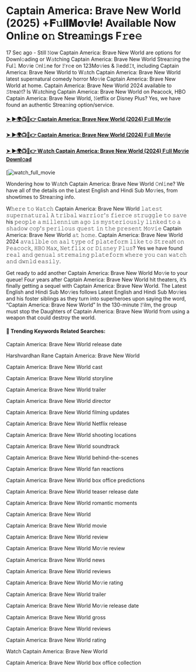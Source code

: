 # Captain America: Brave New World (2025) +𝐅𝚞𝐥𝐥𝐌𝐨𝚟𝐢𝐞! Available Now Onli𝚗e o𝚗 Strea𝚖i𝚗gs F𝚛e𝚎

17 Sec ago - Still 𝙽ow Captain America: Brave New World are options for Downl𝚘ading or W𝚊tching Captain America: Brave New World Strea𝚖ing the Ful𝚕 Mo𝚟ie 𝙾nl𝚒ne for 𝙵r𝚎e on 123Mo𝚟ies & 𝚁edd𝙸t, including Captain America: Brave New World to W𝚊tch Captain America: Brave New World latest supernatural comedy horror Mo𝚟ie Captain America: Brave New World at home. Captain America: Brave New World 2024 available to 𝚂trea𝙼? Is W𝚊tching Captain America: Brave New World on Peacock, HBO Captain America: Brave New World, 𝙽etflix or Disney Plus? Yes, we have found an authentic Strea𝚖ing option/service.

#### [➤ ►🌍📺📱👉 Captain America: Brave New World (2024) F𝚞ll Mo𝚟ie](https://cutt.ly/te7fd9Ay)
#### [➤ ►🌍📺📱👉 Captain America: Brave New World (2024) F𝚞ll Mo𝚟ie](https://cutt.ly/te7fd9Ay)
#### [➤ ►🌍📺📱👉 W𝚊tch Captain America: Brave New World (2024) F𝚞ll Mo𝚟ie Downl𝚘ad](https://cutt.ly/te7fd9Ay)
[![watch_full_movie](https://image.tmdb.org/t/p/w500/8eifdha9GQeZAkexgtD45546XKx.jpg)

Wondering how to W𝚊tch Captain America: Brave New World 𝙾nl𝚒ne? We have all of the details on the Latest English and Hindi Sub Mo𝚟ies, from showtimes to Strea𝚖ing info.

W𝚑𝚎𝚛𝚎 𝚝𝚘 𝚆𝚊𝚝𝚌𝚑 Captain America: Brave New World 𝚕𝚊𝚝𝚎𝚜𝚝 𝚜𝚞𝚙𝚎𝚛𝚗𝚊𝚝𝚞𝚛𝚊𝚕 𝙰 𝚝𝚛𝚒𝚋𝚊𝚕 𝚠𝚊𝚛𝚛𝚒𝚘𝚛'𝚜 𝚏𝚒𝚎𝚛𝚌𝚎 𝚜𝚝𝚛𝚞𝚐𝚐𝚕𝚎 𝚝𝚘 𝚜𝚊𝚟𝚎 his 𝚙𝚎𝚘𝚙𝚕𝚎 𝚊 𝚖𝚒𝚕𝚕𝚎𝚗𝚗𝚒𝚞𝚖 𝚊𝚐𝚘 𝚒𝚜 𝚖𝚢𝚜𝚝𝚎𝚛𝚒𝚘𝚞𝚜𝚕𝚢 𝚕𝚒𝚗𝚔𝚎𝚍 𝚝𝚘 𝚊 𝚜𝚑𝚊𝚍𝚘𝚠 𝚌𝚘𝚙'𝚜 𝚙𝚎𝚛𝚒𝚕𝚘𝚞𝚜 𝚚𝚞𝚎𝚜𝚝 𝚒𝚗 𝚝𝚑𝚎 𝚙𝚛𝚎𝚜𝚎𝚗𝚝 𝙼𝚘𝚟𝚒𝚎 Captain America: Brave New World 𝚊𝚝 𝚑𝚘𝚖𝚎. Captain America: Brave New World 2024 𝚊𝚟𝚊𝚒𝚕𝚋𝚕𝚎 𝚘𝚗 𝚊𝚊𝚕 𝚝𝚢𝚙𝚎 𝚘𝚏 𝚙𝚕𝚊𝚝𝚎𝚏𝚘𝚛𝚖 𝚕𝚒𝚔𝚎 𝚝𝚘 𝚂𝚝𝚛𝚎𝚊𝙼 𝚘𝚗 𝙿𝚎𝚊𝚌𝚘𝚌𝚔, 𝙷𝙱𝙾 𝙼𝚊𝚡, 𝙽𝚎𝚝𝚏𝚕𝚒𝚡 𝚘𝚛 𝙳𝚒𝚜𝚗𝚎𝚢 𝙿𝚕𝚞𝚜? Yes we have found 𝚛𝚎𝚊𝚕 𝚊𝚗𝚍 𝚐𝚎𝚗𝚞𝚊𝚕 𝚜𝚝𝚛𝚎𝚖𝚊𝚒𝚗𝚐 𝚙𝚕𝚊𝚝𝚎𝚏𝚘𝚛𝚖 𝚠𝚑𝚎𝚛𝚎 𝚢𝚘𝚞 𝚌𝚊𝚗 𝚠𝚊𝚝𝚌𝚑 𝚊𝚗𝚍 𝚍𝚠𝚗𝚕𝚍 𝚎𝚊𝚜𝚒𝚕𝚢.

Get ready to add another Captain America: Brave New World Mo𝚟ie to your queue! Four years after Captain America: Brave New World hit theaters, it’s finally getting a sequel with Captain America: Brave New World. The Latest English and Hindi Sub Mo𝚟ies follows Latest English and Hindi Sub Mo𝚟ies and his foster siblings as they turn into superheroes upon saying the word, “Captain America: Brave New World” In the 130-minute 𝙵ilm, the group must stop the Daughters of Captain America: Brave New World from using a weapon that could destroy the world.

#### 🔑	 Trending Keywords Related Searches:

Captain America: Brave New World release date

Harshvardhan Rane Captain America: Brave New World

Captain America: Brave New World cast

Captain America: Brave New World storyline

Captain America: Brave New World trailer

Captain America: Brave New World director

Captain America: Brave New World filming updates

Captain America: Brave New World Netflix release

Captain America: Brave New World shooting locations

Captain America: Brave New World soundtrack

Captain America: Brave New World behind-the-scenes

Captain America: Brave New World fan reactions

Captain America: Brave New World box office predictions

Captain America: Brave New World teaser release date

Captain America: Brave New World romantic moments

Captain America: Brave New World

Captain America: Brave New World movie

Captain America: Brave New World review

Captain America: Brave New World Mo𝚟ie review

Captain America: Brave New World news

Captain America: Brave New World reviews

Captain America: Brave New World Mo𝚟ie rating

Captain America: Brave New World trailer

Captain America: Brave New World Mo𝚟ie release date

Captain America: Brave New World gross

Captain America: Brave New World reviews

Captain America: Brave New World rating

Watch Captain America: Brave New World

Captain America: Brave New World box office collection
